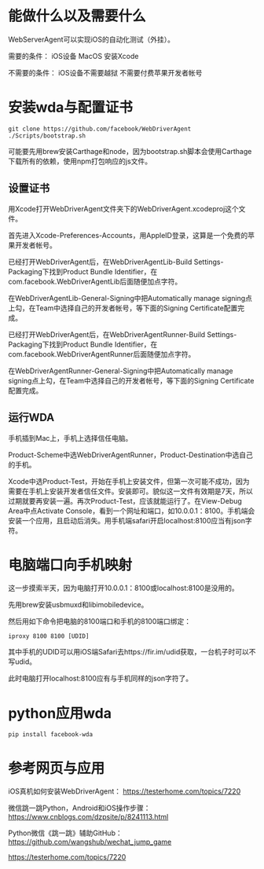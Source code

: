 # 能做什么以及需要什么

WebServerAgent可以实现iOS的自动化测试（外挂）。

需要的条件：
iOS设备
MacOS
安装Xcode

不需要的条件：
iOS设备不需要越狱
不需要付费苹果开发者帐号

# 安装wda与配置证书

```
git clone https://github.com/facebook/WebDriverAgent
./Scripts/bootstrap.sh
```
可能要先用brew安装Carthage和node，因为bootstrap.sh脚本会使用Carthage下载所有的依赖，使用npm打包响应的js文件。

## 设置证书

用Xcode打开WebDriverAgent文件夹下的WebDriverAgent.xcodeproj这个文件。

首先进入Xcode-Preferences-Accounts，用AppleID登录，这算是一个免费的苹果开发者帐号。

已经打开WebDriverAgent后，在WebDriverAgentLib-Build Settings-Packaging下找到Product Bundle Identifier，在com.facebook.WebDriverAgentLib后面随便加点字符。

在WebDriverAgentLib-General-Signing中把Automatically manage signing点上勾，在Team中选择自己的开发者帐号，等下面的Signing Certificate配置完成。

已经打开WebDriverAgent后，在WebDriverAgentRunner-Build Settings-Packaging下找到Product Bundle Identifier，在com.facebook.WebDriverAgentRunner后面随便加点字符。

在WebDriverAgentRunner-General-Signing中把Automatically manage signing点上勾，在Team中选择自己的开发者帐号，等下面的Signing Certificate配置完成。

## 运行WDA

手机插到Mac上，手机上选择信任电脑。

Product-Scheme中选WebDriverAgentRunner，Product-Destination中选自己的手机。

Xcode中选Product-Test，开始在手机上安装文件，但第一次可能不成功，因为需要在手机上安装开发者信任文件。安装即可。貌似这一文件有效期是7天，所以过期就要再安装一遍。再次Product-Test，应该就能运行了。在View-Debug Area中点Activate Console，看到一个网址和端口，如10.0.0.1：8100。手机端会安装一个应用，且启动后消失。用手机端safari开启localhost:8100应当有json字符。

# 电脑端口向手机映射

这一步摸索半天，因为电脑打开10.0.0.1：8100或localhost:8100是没用的。

先用brew安装usbmuxd和libimobiledevice。

然后用如下命令把电脑的8100端口和手机的8100端口绑定：
```
iproxy 8100 8100 [UDID]
```
其中手机的UDID可以用iOS端Safari去https://fir.im/udid获取，一台机子时可以不写udid。

此时电脑打开localhost:8100应有与手机同样的json字符了。

# python应用wda

```
pip install facebook-wda
```

# 参考网页与应用

iOS真机如何安装WebDriverAgent：
https://testerhome.com/topics/7220

微信跳一跳Python，Android和iOS操作步骤：
https://www.cnblogs.com/dzpsite/p/8241113.html

Python微信《跳一跳》辅助GitHub：
https://github.com/wangshub/wechat_jump_game

https://testerhome.com/topics/7220

